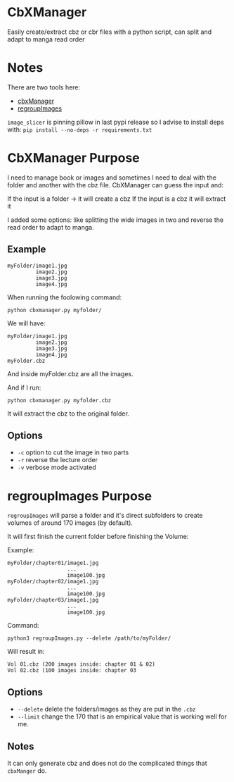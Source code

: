 # CbXManager
Easily create/extract cbz or cbr files with a python script, can split and adapt to manga read order

# Notes

There are two tools here:
* [cbxManager](#cbxmanager-purpose)
* [regroupImages](#regroupimages-purpose)

`image_slicer` is pinning pillow in last pypi release so I advise to install deps with: `pip install --no-deps -r requirements.txt`

# CbXManager Purpose
I need to manage book or images and sometimes I need to deal with the folder and another with the cbz file.
CbXManager can guess the input and:

  If the input is a folder -> it will create a cbz
  If the input is a cbz it will extract it
  
I added some options: like splitting the wide images in two and reverse the read order to adapt to manga.

## Example

```
myFolder/image1.jpg
         image2.jpg
         image3.jpg
         image4.jpg
```

When running the foolowing command:

`
python cbxmanager.py myfolder/
`

We will have:

```
myFolder/image1.jpg
         image2.jpg
         image3.jpg
         image4.jpg
myFolder.cbz
```

And inside myFolder.cbz are all the images.

And if I run:

`
python cbxmanager.py myfolder.cbz
`

It will extract the cbz to the original folder.

## Options
* `-c` option to cut the image in two parts
* `-r` reverse the lecture order
* `-v` verbose mode activated

# regroupImages Purpose

`regroupImages` will parse a folder and it's direct subfolders to create volumes of around 170 images (by default).

It will first finish the current folder before finishing the Volume:

Example:
```
myFolder/chapter01/image1.jpg
                   ...
                   image100.jpg
myFolder/chapter02/image1.jpg
                   ...
                   image100.jpg
myFolder/chapter03/image1.jpg
                   ...
                   image100.jpg
```

Command:

`python3 regroupImages.py --delete /path/to/myFolder/`

Will result in:

```
Vol 01.cbz (200 images inside: chapter 01 & 02)
Vol 02.cbz (100 images inside: chapter 03
```

## Options
* `--delete` delete the folders/images as they are put in the `.cbz`
* `--limit` change the 170 that is an empirical value that is working well for me.

## Notes

It can only generate cbz and does not do the complicated things that `cbxManger` do.
